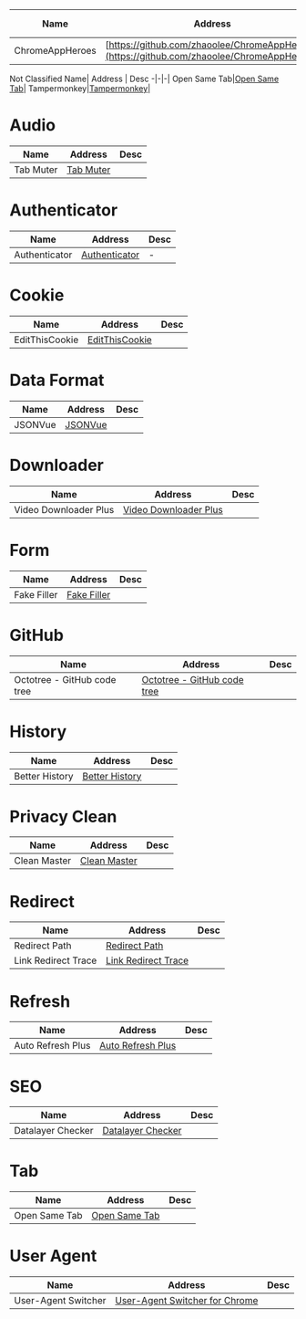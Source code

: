 Name| Address | Star| Last Update| Desc
-|-|-|-|-|
ChromeAppHeroes|[https://github.com/zhaoolee/ChromeAppHeroes](https://github.com/zhaoolee/ChromeAppHeroes)|<img src="https://img.shields.io/github/stars/zhaoolee/ChromeAppHeroes?style=for-the-badge" />|<img src="https://img.shields.io/github/last-commit/zhaoolee/ChromeAppHeroes?style=for-the-badge" />|-

Not Classified
Name| Address | Desc
-|-|-|
Open Same Tab|[Open Same Tab](https://chromewebstore.google.com/detail/fpkmdincjjgncpbbmeclgbpjmgdehmph?hl=en)|
Tampermonkey|[Tampermonkey](https://chromewebstore.google.com/detail/tampermonkey/dhdgffkkebhmkfjojejmpbldmpobfkfo)|
# Audio
Name| Address | Desc
-|-|-|
Tab Muter|[Tab Muter](https://chromewebstore.google.com/detail/tab-muter/bnclejfcblondkjliiblkojdeloomadd)|

# Authenticator
Name| Address | Desc
-|-|-|
Authenticator|[Authenticator](https://chromewebstore.google.com/detail/bhghoamapcdpbohphigoooaddinpkbai)|-|-|-  

# Cookie
Name| Address|Desc
-|-|-|
EditThisCookie|[EditThisCookie](https://www.editthiscookie.com)|

# Data Format
Name| Address| Desc
-|-|-|
JSONVue|[JSONVue](https://chromewebstore.google.com/detail/chklaanhfefbnpoihckbnefhakgolnmc)| 

# Downloader 
Name| Address|Desc
-|-|-|
Video Downloader Plus|[Video Downloader Plus](https://chromewebstore.google.com/detail/video-downloader-plus/hkdmdpdhfaamhgaojpelccmeehpfljgf)| 

# Form
Name| Address|Desc
-|-|-|
Fake Filler|[Fake Filler](https://chromewebstore.google.com/detail/fake-filler/bnjjngeaknajbdcgpfkgnonkmififhfo)| 

# GitHub
Name| Address | Desc
-|-|-|
Octotree - GitHub code tree|[Octotree - GitHub code tree](https://chromewebstore.google.com/detail/octotree-github-code-tree/bkhaagjahfmjljalopjnoealnfndnagc)| 

# History
Name| Address | Desc
-|-|-|
Better History|[Better History](https://chromewebstore.google.com/detail/better-history/egehpkpgpgooebopjihjmnpejnjafefi?hl=en)| 

# Privacy Clean
Name| Address| Desc
-|-|-|
Clean Master|[Clean Master](https://chromewebstore.google.com/detail/clean-master-the-best-chr/eagiakjmjnblliacokhcalebgnhellfi?hl=en)| 

# Redirect
Name| Address| Desc
-|-|-|
Redirect Path|[Redirect Path](https://chromewebstore.google.com/detail/redirect-path/aomidfkchockcldhbkggjokdkkebmdll)| 
Link Redirect Trace|[Link Redirect Trace](https://chromewebstore.google.com/detail/link-redirect-trace/nnpljppamoaalgkieeciijbcccohlpoh)| 

# Refresh
Name| Address| Desc
-|-|-|
Auto Refresh Plus|[Auto Refresh Plus](https://chromewebstore.google.com/detail/hgeljhfekpckiiplhkigfehkdpldcggm)| 

# SEO 
Name| Address | Desc
-|-|-|
Datalayer Checker|[Datalayer Checker](https://chromewebstore.google.com/detail/ffljdddodmkedhkcjhpmdajhjdbkogke)|

# Tab
Name| Address | Desc
-|-|-|
Open Same Tab|[Open Same Tab](https://chromewebstore.google.com/detail/open-same-tab/fpkmdincjjgncpbbmeclgbpjmgdehmph)|



# User Agent 
Name| Address | Desc
-|-|-|
User-Agent Switcher|[User-Agent Switcher for Chrome](https://chromewebstore.google.com/detail/user-agent-switcher-for-c/djflhoibgkdhkhhcedjiklpkjnoahfmg)|

